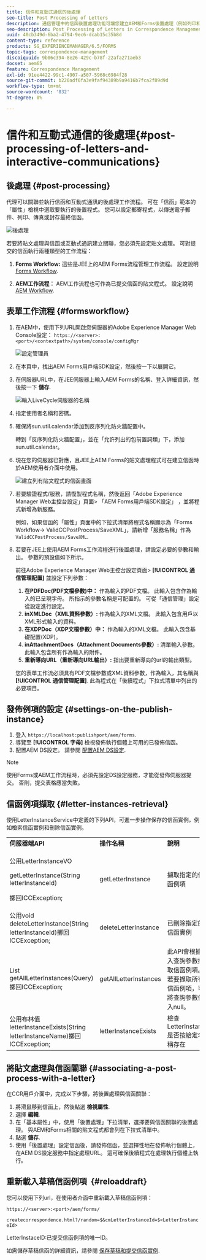 ```yaml
---
title: 信件和互動式通信的後處理
seo-title: Post Processing of Letters
description: 通信管理中的信函後置處理功能可讓您建立AEM和Forms後置處理（例如列印和電子郵件），並將它們與您的信函整合。
seo-description: Post Processing of Letters in Correspondence Management lets you create AEM and Forms post processes, such as print and email, and integrate them with your letters.
uuid: 40cb349d-6ba2-4794-9ec6-dcab15c35b8d
content-type: reference
products: SG_EXPERIENCEMANAGER/6.5/FORMS
topic-tags: correspondence-management
discoiquuid: 9b06c394-8e26-429c-b78f-22afa271aeb3
docset: aem65
feature: Correspondence Management
exl-id: 91ee4422-99c1-4907-a507-5968c6984f28
source-git-commit: b220adf6fa3e9faf94389b9a9416b7fca2f89d9d
workflow-type: tm+mt
source-wordcount: '832'
ht-degree: 0%

---
```


# 信件和互動式通信的後處理{#post-processing-of-letters-and-interactive-communications}

## 後處理 {#post-processing}

代理可以關聯並執行信函和互動式通訊的後處理工作流程。 可在「信函」範本的「屬性」檢視中選取要執行的後置程式。 您可以設定郵寄程式，以傳送電子郵件、列印、傳真或封存最終信函。

![後處理](assets/ppoverview.png)

若要將貼文處理與信函或互動式通訊建立關聯，您必須先設定貼文處理。 可對提交的信函執行兩種類型的工作流程：

1. **Forms Workflow:** 這些是JEE上的AEM Forms流程管理工作流程。 設定說明 [Forms Workflow](#formsworkflow).

1. **AEM工作流程：** AEM工作流程也可作為已提交信函的貼文程式。 設定說明 [AEM Workflow](../../forms/using/aem-forms-workflow.md).

## 表單工作流程 {#formsworkflow}

1. 在AEM中，使用下列URL開啟您伺服器的Adobe Experience Manager Web Console設定： `https://<server>:<port>/<contextpath>/system/console/configMgr`

   ![設定管理員](assets/2configmanager-1.png)

1. 在本頁中，找出AEM Forms用戶端SDK設定，然後按一下以展開它。
1. 在伺服器URL中，在JEE伺服器上輸入AEM Forms的名稱、登入詳細資訊，然後按一下 **儲存**.

   ![輸入LiveCycle伺服器的名稱](assets/1cofigmanager.png)

1. 指定使用者名稱和密碼。
1. 確保將sun.util.calendar添加到反序列化防火牆配置中。

   轉到「反序列化防火牆配置」，並在「允許列出的包前置詞類」下，添加sun.util.calendar。

1. 現在您的伺服器已對應，且JEE上AEM Forms的貼文處理程式可在建立信函時於AEM使用者介面中使用。

   ![建立列有貼文程式的信函畫面](assets/0configmanager.png)

1. 若要驗證程式/服務，請復製程式名稱，然後返回「Adobe Experience Manager Web主控台設定」頁面> 「AEM Forms用戶端SDK設定」 ，並將程式新增為新服務。

   例如，如果信函的「屬性」頁面中的下拉式清單將程式名稱顯示為「Forms Workflow-> ValidCCPostProcess/SaveXML」，請新增「服務名稱」作為 `ValidCCPostProcess/SaveXML`.

1. 若要在JEE上使用AEM Forms工作流程進行後置處理，請設定必要的參數和輸出。 參數的預設值如下所示。

   前往Adobe Experience Manager Web主控台設定頁面> **[!UICONTROL 通信管理配置]** 並設定下列參數：

   1. **在PDFDoc(PDF文檔參數)中：** 作為輸入的PDF文檔。 此輸入包含作為輸入的已呈現字母。 所指示的參數名稱是可配置的。 可從「通信管理」設定從設定進行設定。
   1. **inXMLDoc（XML資料參數）:** 作為輸入的XML文檔。 此輸入包含用戶以XML形式輸入的資料。
   1. **在XDPDoc（XDP文檔參數）中：** 作為輸入的XML文檔。 此輸入包含基礎配置(XDP)。
   1. **inAttachmentDocs（Attachment Documents參數）:** 清單輸入參數。 此輸入包含所有作為輸入的附件。
   1. **重新導向URL（重新導向URL輸出）:** 指出要重新導向的url的輸出類型。

   您的表單工作流必須具有PDF文檔參數或XML資料參數，作為輸入，其名稱與 **[!UICONTROL 通信管理配置]**. 此為程式在「後續程式」下拉式清單中列出的必要項目。

## 發佈例項的設定 {#settings-on-the-publish-instance}

1. 登入 `https://localhost:publishport/aem/forms`.
1. 導覽至 **[!UICONTROL 字母]** 檢視發佈執行個體上可用的已發佈信函。
1. 配置AEM DS設定。 請參閱 [配置AEM DS設定](../../forms/using/configuring-the-processing-server-url-.md).

>[!NOTE]
>
>使用Forms或AEM工作流程時，必須先設定DS設定服務，才能從發佈伺服器提交。 否則，提交表格應當失敗。

## 信函例項擷取 {#letter-instances-retrieval}

使用LetterInstanceService中定義的下列API，可進一步操作保存的信函實例，例如檢索信函實例和刪除信函實例。

<table>
 <tbody>
  <tr>
   <td><strong>伺服器端API</strong></td>
   <td><strong>操作名稱</strong></td>
   <td><strong>說明</strong></td>
  </tr>
  <tr>
   <td><p>公用LetterInstanceVO</p> <p>getLetterInstance(String letterInstanceId)</p> <p>擲回ICCException; </p> </td>
   <td>getLetterInstance</td>
   <td>擷取指定的信函例項 </td>
  </tr>
  <tr>
   <td>公用void deleteLetterInstance(String letterInstanceId)擲回ICCException; </td>
   <td>deleteLetterInstance </td>
   <td>已刪除指定的信函實例 </td>
  </tr>
  <tr>
   <td>List getAllLetterInstances(Query)擲回ICCException; </td>
   <td>getAllLetterInstances </td>
   <td>此API會根據輸入查詢參數擷取信函例項。 若要擷取所有信函例項，可將查詢參數傳入null。<br /> </td>
  </tr>
  <tr>
   <td>公用布林值letterInstanceExists(String letterInstanceName)擲回ICCException; </td>
   <td>letterInstanceExists </td>
   <td>檢查LetterInstance是否按給定名稱存在 </td>
  </tr>
 </tbody>
</table>

## 將貼文處理與信函關聯 {#associating-a-post-process-with-a-letter}

在CCR用戶介面中，完成以下步驟，將後置處理與信函關聯：

1. 將滑鼠移到信函上，然後點選 **檢視屬性**.
1. 選擇 **編輯**.
1. 在「基本屬性」中，使用「後置處理」下拉清單，選擇要與信函關聯的後置處理。 與AEM和Forms相關的貼文程式都會列在下拉式清單中。
1. 點選 **儲存**.
1. 使用「後置處理」設定信函後，請發佈信函，並選擇性地在發佈執行個體上，在AEM DS設定服務中指定處理URL。 這可確保後續程式在處理執行個體上執行。

## 重新載入草稿信函例項  {#reloaddraft}

您可以使用下列url，在使用者介面中重新載入草稿信函例項：

`https://<server>:<port>/aem/forms/`

`createcorrespondence.html?/random=$&cmLetterInstanceId=$<LetterInstanceId>`

LetterInstaceID:已提交信函例項的唯一ID。

如需儲存草稿信函的詳細資訊，請參閱 [保存草稿和提交信函實例](../../forms/using/create-correspondence.md#savingdrafts).
